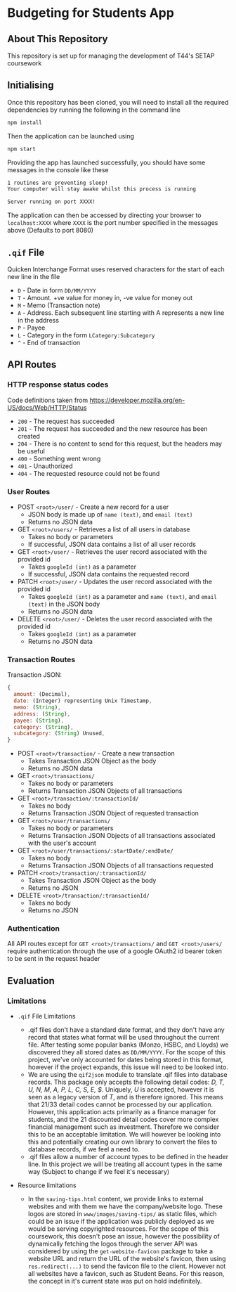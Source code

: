 # Budgeting for Students App

## About This Repository
This repository is set up for managing the development of T44's SETAP coursework

## Initialising
Once this repository has been cloned, you will need to install all the required dependencies by running the following in the command line

```cmd
npm install
```

Then the application can be launched using
```cmd
npm start
```

Providing the app has launched successfully, you should have some messages in the console like these
```cmd
1 routines are preventing sleep!
Your computer will stay awake whilst this process is running

Server running on port XXXX!
```
The application can then be accessed by directing your browser to `localhost:XXXX` where `XXXX` is the port number specified in the messages above (Defaults to port 8080)

## `.qif` File

Quicken Interchange Format uses reserved characters for the start of each new line in the file

- `D` - Date in form `DD/MM/YYYY`
- `T` - Amount. +ve value for money in, -ve value for money out
- `M` - Memo (Transaction note)
- `A` - Address. Each subsequent line starting with A represents a new line in the address
- `P` - Payee
- `L` - Category in the form `LCategory:Subcategory`
- `^` - End of transaction

## API Routes

### HTTP response status codes

Code definitions taken from https://developer.mozilla.org/en-US/docs/Web/HTTP/Status

- `200` - The request has succeeded
- `201` - The request has succeeded and the new resource has been created
- `204` - There is no content to send for this request, but the headers may be useful
- `400` - Something went wrong
- `401` - Unauthorized
- `404` - The requested resource could not be found

### User Routes

- POST `<root>/user/` - Create a new record for a user
  - JSON body is made up of `name (text)`, and `email (text)`
  - Returns no JSON data
- GET `<root>/users/` - Retrieves a list of all users in database
  - Takes no body or parameters
  - If successful, JSON data contains a list of all user records
- GET `<root>/user/` - Retrieves the user record associated with the provided id
  - Takes `googleId (int)` as a parameter
  - If successful, JSON data contains the requested record
- PATCH `<root>/user/` - Updates the user record associated with the provided id
  - Takes `googleId (int)` as a parameter and `name (text)`, and `email (text)` in the JSON body
  - Returns no JSON data
- DELETE `<root>/user/` - Deletes the user record associated with the provided id
  - Takes `googleId (int)` as a parameter
  - Returns no JSON data

### Transaction Routes

Transaction JSON:
```js
{
  amount: (Decimal),
  date: (Integer) representing Unix Timestamp,
  memo: (String),
  address: (String),
  payee: (String),
  category: (String),
  subcategory: (String) Unused,
}
```

- POST `<root>/transaction/` - Create a new transaction
  - Takes Transaction JSON Object as the body
  - Returns no JSON data
- GET `<root>/transactions/`
  - Takes no body or parameters
  - Returns Transaction JSON Objects of all transactions
- GET `<root>/transaction/:transactionId/`
  - Takes no body
  - Returns Transaction JSON Object of requested transaction
- GET `<root>/user/transactions/`
  - Takes no body or parameters
  - Returns Transaction JSON Objects of all transactions associated with the user's account
- GET `<root>/user/transactions/:startDate/:endDate/`
  - Takes no body
  - Returns Transaction JSON Objects of all transactions requested
- PATCH `<root>/transaction/:transactionId/`
  - Takes Transaction JSON Object as the body
  - Returns no JSON
- DELETE `<root>/transaction/:transactionId/`
  - Takes no body
  - Returns no JSON

### Authentication

All API routes except for `GET <root>/transactions/` and `GET <root>/users/` require authentication through the use of a google OAuth2 id bearer token to be sent in the request header

## Evaluation

### Limitations

- `.qif` File Limitations
  - .qif files don't have a standard date format, and they don't have any record that states what format will be used throughout the current file. After testing some popular banks (Monzo, HSBC, and Lloyds) we discovered they all stored dates as `DD/MM/YYYY`. For the scope of this project, we've only accounted for dates being stored in this format, however if the project expands, this issue will need to be looked into.
  - We are using the `qif2json` module to translate .qif files into database records. This package only accepts the following detail codes: _D, T, U, N, M, A, P, L, C, S, E, $_. Uniquely, _U_ is accepted, however it is seen as a legacy version of _T_, and is therefore ignored. This means that 21/33 detail codes cannot be processed by our application. However, this application acts primarily as a finance manager for students, and the 21 discounted detail codes cover more complex financial management such as investment. Therefore we consider this to be an acceptable limitation. We will however be looking into this and potentially creating our own library to convert the files to database records, if we feel a need to.
  - .qif files allow a number of account types to be defined in the header line. In this project we will be treating all account types in the same way (Subject to change if we feel it's necessary)


- Resource limitations
  - In the `saving-tips.html` content, we provide links to external websites and with them we have the company/website logo. These logos are stored in `www/images/saving-tips/` as static files, which could be an issue if the application was publicly deployed as we would be serving copyrighted resources. For the scope of this coursework, this doesn't pose an issue, however the possibility of dynamically fetching the logos through the server API was considered by using the `get-website-favicon` package to take a website URL and return the URL of the website's favicon, then using `res.redirect(...)` to send the favicon file to the client. However not all websites have a favicon, such as Student Beans. For this reason, the concept in it's current state was put on hold indefinitely.

